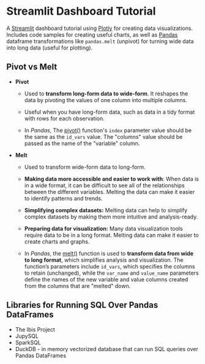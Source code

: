 # Streamlit Dashboard Tutorial

A [Streamlit](https://docs.streamlit.io/) dashboard tutorial using [Plotly](https://plotly.com/python/) for creating data visualizations. Includes code samples for creating useful charts, as well as [Pandas](https://pandas.pydata.org/docs/reference/api/pandas.melt.html) dataframe transformations like `pandas.melt` (unpivot) for turning wide data into long data (useful for plotting).

## Pivot vs Melt

* **Pivot**
    * Used to **transform long-form data to wide-form**. It reshapes the data by pivoting the values of one column into multiple columns.

    * Useful when you have long-form data, such as data in a tidy format with rows for each observation.

    * In *Pandas*, The [pivot()](https://pandas.pydata.org/pandas-docs/stable/reference/api/pandas.DataFrame.pivot.html) function's `index` parameter value should be the same as the `id_vars` value. The "columns" value should be passed as the name of the "variable" column.

* **Melt**
    * Used to transform wide-form data to long-form.

    * **Making data more accessible and easier to work with**:
        When data is in a wide format, it can be difficult to see all of the relationships between the different variables. Melting the data can make it easier to identify patterns and trends.

    * **Simplifying complex datasets:**
        Melting data can help to simplify complex datasets by making them more intuitive and analysis-ready.

    * **Preparing data for visualization:**
        Many data visualization tools require data to be in a long format. Melting data can make it easier to create charts and graphs.

    * In *Pandas*, the [melt()](https://pandas.pydata.org/docs/reference/api/pandas.melt.html) function is used to **transform data from wide to long format**, which simplifies analysis and visualization. The function’s parameters include `id_vars`, which specifies the columns to retain (unchanged), while the `var_name` and `value_name` parameters define the names of the new variable and value columns created from the columns that are "melted" down.

## Libraries for Running SQL Over Pandas DataFrames

* The Ibis Project
* JupySQL
* SparkSQL
* DuckDB - in memory vectorized database that can run SQL queries over Pandas DataFrames
